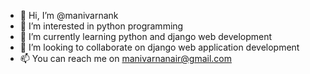 - 👋 Hi, I’m @manivarnank
- 👀 I’m interested in python programming
- 🌱 I’m currently learning python and django web development
- 💞️ I’m looking to collaborate on django web application development
- 📫 You can reach me on manivarnanair@gmail.com

<!---
manivarnank/manivarnank is a ✨ special ✨ repository because its `README.md` (this file) appears on your GitHub profile.
You can click the Preview link to take a look at your changes.
--->

